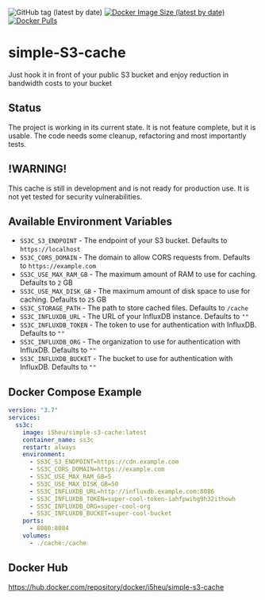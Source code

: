![GitHub tag (latest by date)](https://img.shields.io/github/v/tag/i5heu/simple-S3-cache)
[![Docker Image Size (latest by date)](https://img.shields.io/docker/image-size/i5heu/simple-s3-cache)](https://hub.docker.com/repository/docker/i5heu/simple-s3-cache)
[![Docker Pulls](https://img.shields.io/docker/pulls/i5heu/simple-s3-cache)](https://hub.docker.com/repository/docker/i5heu/simple-s3-cache)

# simple-S3-cache
Just hook it in front of your public S3 bucket and enjoy reduction in bandwidth costs to your bucket

## Status
The project is working in its current state. It is not feature complete, but it is usable.
The code needs some cleanup, refactoring and most importantly tests.

## !WARNING!
This cache is still in development and is not ready for production use. It is not yet tested for security vulnerabilities.

## Available Environment Variables
* `SS3C_S3_ENDPOINT` - The endpoint of your S3 bucket. Defaults to `https://localhost`
* `SS3C_CORS_DOMAIN` - The domain to allow CORS requests from. Defaults to `https://example.com`
* `SS3C_USE_MAX_RAM_GB` - The maximum amount of RAM to use for caching. Defaults to `2` GB
* `SS3C_USE_MAX_DISK_GB` - The maximum amount of disk space to use for caching. Defaults to `25` GB
* `SS3C_STORAGE_PATH` - The path to store cached files. Defaults to `/cache`
* `SS3C_INFLUXDB_URL` - The URL of your InfluxDB instance. Defaults to `""`
* `SS3C_INFLUXDB_TOKEN` - The token to use for authentication with InfluxDB. Defaults to `""`
* `SS3C_INFLUXDB_ORG` - The organization to use for authentication with InfluxDB. Defaults to `""`
* `SS3C_INFLUXDB_BUCKET` - The bucket to use for authentication with InfluxDB. Defaults to `""`

## Docker Compose Example
```yaml
version: "3.7"
services:
  ss3c:
    image: i5heu/simple-s3-cache:latest
    container_name: ss3c
    restart: always
    environment:
      - SS3C_S3_ENDPOINT=https://cdn.example.com
      - SS3C_CORS_DOMAIN=https://example.com
      - SS3C_USE_MAX_RAM_GB=5
      - SS3C_USE_MAX_DISK_GB=50
      - SS3C_INFLUXDB_URL=http://influxdb.example.com:8086
      - SS3C_INFLUXDB_TOKEN=super-cool-token-iahfpwihg9h32ithowh
      - SS3C_INFLUXDB_ORG=super-cool-org
      - SS3C_INFLUXDB_BUCKET=super-cool-bucket
    ports:
      - 8080:8084
    volumes:
      - ./cache:/cache
```

## Docker Hub
https://hub.docker.com/repository/docker/i5heu/simple-s3-cache